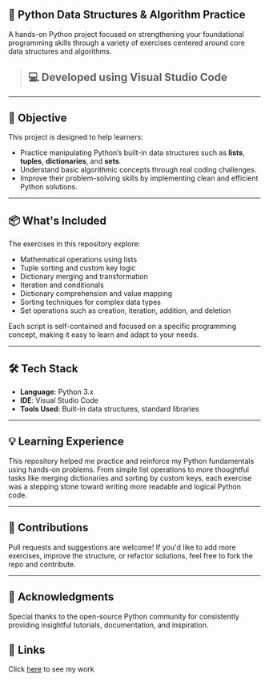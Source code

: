 ## 🐍 **Python Data Structures & Algorithm Practice**

A hands-on Python project focused on strengthening your foundational programming skills through a variety of exercises centered around core data structures and algorithms.

> ## 💻  **Developed using** **Visual Studio Code**

---

## 🎯 **Objective**

This project is designed to help learners:
- Practice manipulating Python’s built-in data structures such as **lists**, **tuples**, **dictionaries**, and **sets**.
- Understand basic algorithmic concepts through real coding challenges.
- Improve their problem-solving skills by implementing clean and efficient Python solutions.

---

## 📦 **What's Included**

The exercises in this repository explore:
- Mathematical operations using lists
- Tuple sorting and custom key logic
- Dictionary merging and transformation
- Iteration and conditionals
- Dictionary comprehension and value mapping
- Sorting techniques for complex data types
- Set operations such as creation, iteration, addition, and deletion

Each script is self-contained and focused on a specific programming concept, making it easy to learn and adapt to your needs.

---

## 🛠 **Tech Stack**

- **Language**: Python 3.x  
- **IDE**: Visual Studio Code  
- **Tools Used**: Built-in data structures, standard libraries

---

## 💡 **Learning Experience**
This repository helped me practice and reinforce my Python fundamentals using hands-on problems. From simple list operations to more thoughtful tasks like merging dictionaries and sorting by custom keys, each exercise was a stepping stone toward writing more readable and logical Python code.

---

## 🤝  **Contributions**

Pull requests and suggestions are welcome! If you'd like to add more exercises, improve the structure, or refactor solutions, feel free to fork the repo and contribute.

---
## 🙌  **Acknowledgments**
Special thanks to the open-source Python community for consistently providing insightful tutorials, documentation, and inspiration.

## 🔗 **Links**
Click [here](https://github.com/Dee-elugs/Python_Data_Structure/blob/main/Python_data_structureCP.py) to see my work
